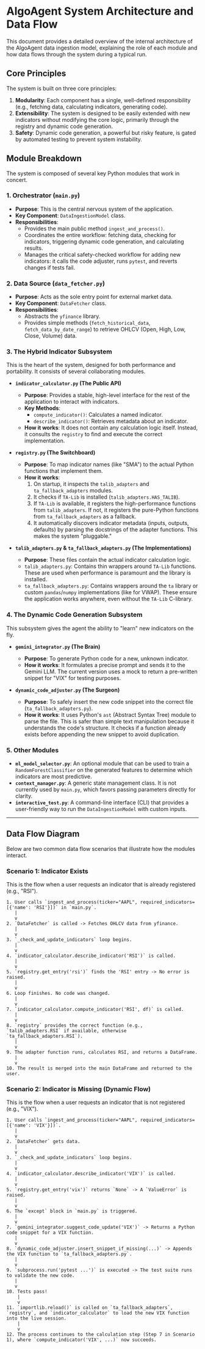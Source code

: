 # AlgoAgent System Architecture and Data Flow

This document provides a detailed overview of the internal architecture of the AlgoAgent data ingestion model, explaining the role of each module and how data flows through the system during a typical run.

## Core Principles

The system is built on three core principles:

1.  **Modularity**: Each component has a single, well-defined responsibility (e.g., fetching data, calculating indicators, generating code).
2.  **Extensibility**: The system is designed to be easily extended with new indicators without modifying the core logic, primarily through the registry and dynamic code generation.
3.  **Safety**: Dynamic code generation, a powerful but risky feature, is gated by automated testing to prevent system instability.

## Module Breakdown

The system is composed of several key Python modules that work in concert.

### 1. Orchestrator (`main.py`)

*   **Purpose**: This is the central nervous system of the application.
*   **Key Component**: `DataIngestionModel` class.
*   **Responsibilities**:
    *   Provides the main public method `ingest_and_process()`.
    *   Coordinates the entire workflow: fetching data, checking for indicators, triggering dynamic code generation, and calculating results.
    *   Manages the critical safety-checked workflow for adding new indicators: it calls the code adjuster, runs `pytest`, and reverts changes if tests fail.

### 2. Data Source (`data_fetcher.py`)

*   **Purpose**: Acts as the sole entry point for external market data.
*   **Key Component**: `DataFetcher` class.
*   **Responsibilities**:
    *   Abstracts the `yfinance` library.
    *   Provides simple methods (`fetch_historical_data`, `fetch_data_by_date_range`) to retrieve OHLCV (Open, High, Low, Close, Volume) data.

### 3. The Hybrid Indicator Subsystem

This is the heart of the system, designed for both performance and portability. It consists of several collaborating modules.

*   **`indicator_calculator.py` (The Public API)**
    *   **Purpose**: Provides a stable, high-level interface for the rest of the application to interact with indicators.
    *   **Key Methods**:
        *   `compute_indicator()`: Calculates a named indicator.
        *   `describe_indicator()`: Retrieves metadata about an indicator.
    *   **How it works**: It does not contain any calculation logic itself. Instead, it consults the `registry` to find and execute the correct implementation.

*   **`registry.py` (The Switchboard)**
    *   **Purpose**: To map indicator names (like "SMA") to the actual Python functions that implement them.
    *   **How it works**:
        1.  On startup, it inspects the `talib_adapters` and `ta_fallback_adapters` modules.
        2.  It checks if `TA-Lib` is installed (`talib_adapters.HAS_TALIB`).
        3.  If `TA-Lib` is available, it registers the high-performance functions from `talib_adapters`. If not, it registers the pure-Python functions from `ta_fallback_adapters` as a fallback.
        4.  It automatically discovers indicator metadata (inputs, outputs, defaults) by parsing the docstrings of the adapter functions. This makes the system "pluggable."

*   **`talib_adapters.py` & `ta_fallback_adapters.py` (The Implementations)**
    *   **Purpose**: These files contain the actual indicator calculation logic.
    *   `talib_adapters.py`: Contains thin wrappers around `TA-Lib` functions. These are used when performance is paramount and the library is installed.
    *   `ta_fallback_adapters.py`: Contains wrappers around the `ta` library or custom `pandas`/`numpy` implementations (like for VWAP). These ensure the application works anywhere, even without the `TA-Lib` C-library.

### 4. The Dynamic Code Generation Subsystem

This subsystem gives the agent the ability to "learn" new indicators on the fly.

*   **`gemini_integrator.py` (The Brain)**
    *   **Purpose**: To generate Python code for a new, unknown indicator.
    *   **How it works**: It formulates a precise prompt and sends it to the Gemini LLM. The current version uses a mock to return a pre-written snippet for "VIX" for testing purposes.

*   **`dynamic_code_adjuster.py` (The Surgeon)**
    *   **Purpose**: To safely insert the new code snippet into the correct file (`ta_fallback_adapters.py`).
    *   **How it works**: It uses Python's `ast` (Abstract Syntax Tree) module to parse the file. This is safer than simple text manipulation because it understands the code's structure. It checks if a function already exists before appending the new snippet to avoid duplication.

### 5. Other Modules

*   **`ml_model_selector.py`**: An optional module that can be used to train a `RandomForestClassifier` on the generated features to determine which indicators are most predictive.
*   **`context_manager.py`**: A generic state management class. It is not currently used by `main.py`, which favors passing parameters directly for clarity.
*   **`interactive_test.py`**: A command-line interface (CLI) that provides a user-friendly way to run the `DataIngestionModel` with custom inputs.

---

## Data Flow Diagram

Below are two common data flow scenarios that illustrate how the modules interact.

### Scenario 1: Indicator Exists

This is the flow when a user requests an indicator that is already registered (e.g., "RSI").

```
1. User calls `ingest_and_process(ticker="AAPL", required_indicators=[{'name': 'RSI'}])` in `main.py`.
   |
   v
2. `DataFetcher` is called -> Fetches OHLCV data from yfinance.
   |
   v
3. `_check_and_update_indicators` loop begins.
   |
   v
4. `indicator_calculator.describe_indicator('RSI')` is called.
   |
   v
5. `registry.get_entry('rsi')` finds the 'RSI' entry -> No error is raised.
   |
   v
6. Loop finishes. No code was changed.
   |
   v
7. `indicator_calculator.compute_indicator('RSI', df)` is called.
   |
   v
8. `registry` provides the correct function (e.g., `talib_adapters.RSI` if available, otherwise `ta_fallback_adapters.RSI`).
   |
   v
9. The adapter function runs, calculates RSI, and returns a DataFrame.
   |
   v
10. The result is merged into the main DataFrame and returned to the user.
```

### Scenario 2: Indicator is Missing (Dynamic Flow)

This is the flow when a user requests an indicator that is not registered (e.g., "VIX").

```
1. User calls `ingest_and_process(ticker="AAPL", required_indicators=[{'name': 'VIX'}])`.
   |
   v
2. `DataFetcher` gets data.
   |
   v
3. `_check_and_update_indicators` loop begins.
   |
   v
4. `indicator_calculator.describe_indicator('VIX')` is called.
   |
   v
5. `registry.get_entry('vix')` returns `None` -> A `ValueError` is raised.
   |
   v
6. The `except` block in `main.py` is triggered.
   |
   v
7. `gemini_integrator.suggest_code_update('VIX')` -> Returns a Python code snippet for a VIX function.
   |
   v
8. `dynamic_code_adjuster.insert_snippet_if_missing(...)` -> Appends the VIX function to `ta_fallback_adapters.py`.
   |
   v
9. `subprocess.run('pytest ...')` is executed -> The test suite runs to validate the new code.
   |
   v
10. Tests pass!
    |
    v
11. `importlib.reload()` is called on `ta_fallback_adapters`, `registry`, and `indicator_calculator` to load the new VIX function into the live session.
    |
    v
12. The process continues to the calculation step (Step 7 in Scenario 1), where `compute_indicator('VIX', ...)` now succeeds.
```